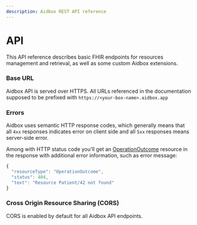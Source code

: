 ```yaml
---
description: Aidbox REST API reference
---
```


# API

This API reference describes basic FHIR endpoints for resources management and retrieval, as well as some custom Aidbox extensions.

### Base URL

Aidbox API is served over HTTPS. All URLs referenced in the documentation supposed to be prefixed with `https://<your-box-name>.aidbox.app`

### Errors

Aidbox uses semantic HTTP response codes, which generally means that all `4xx` responses indicates error on client side and all `5xx` responses means server-side error.

Among with HTTP status code you'll get an [OperationOutcome](https://www.hl7.org/fhir/operationoutcome.html) resource in the response with additional error information, such as error message:

```javascript
{
  "resourceType": "OperationOutcome",
  "status": 404,
  "text": "Resource Patient/42 not found"
}
```

### Cross Origin Resource Sharing \(CORS\)

CORS is enabled by default for all Aidbox API endpoints.



